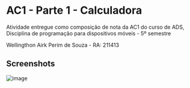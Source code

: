 # AC1 - Parte 1 - Calculadora

Atividade entregue como composição de nota da AC1 do curso de ADS, Disciplina de programação para dispositivos móveis - 5º semestre 

Wellingthon Airk Perim de Souza - RA: 211413



## Screenshots
![image](https://github.com/Airk-souza/AC1---Parte-1---Calculadora/assets/85415148/71110474-345b-4a52-b5ac-7c806db418ff)

